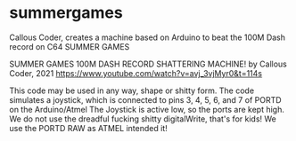 # summergames
Callous Coder, creates a machine based on Arduino to beat the 100M Dash record on C64 SUMMER GAMES


SUMMER GAMES 100M DASH RECORD SHATTERING MACHINE!
by Callous Coder, 2021 https://www.youtube.com/watch?v=avj_3vjMyr0&t=114s

This code may be used in any way, shape or shitty form.
The code simulates a joystick, which is connected to pins
3, 4, 5, 6, and 7 of PORTD on the Arduino/Atmel
The Joystick is active low, so the ports are kept high.
We do not use the dreadful fucking shitty digitalWrite, that's for kids!
We use the PORTD RAW as ATMEL intended it!
 
